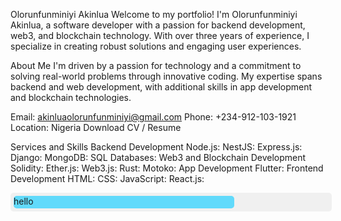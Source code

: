 Olorunfunminiyi Akinlua
Welcome to my portfolio! I'm Olorunfunminiyi Akinlua, a software developer with a passion for backend development, web3, and blockchain technology. With over three years of experience, I specialize in creating robust solutions and engaging user experiences.

About Me
I'm driven by a passion for technology and a commitment to solving real-world problems through innovative coding. My expertise spans backend and web development, with additional skills in app development and blockchain technologies.

Email: akinluaolorunfunminiyi@gmail.com
Phone: +234-912-103-1921
Location: Nigeria
Download CV / Resume

Services and Skills
Backend Development
Node.js: 
NestJS: 
Express.js: 
Django: 
MongoDB: 
SQL Databases: 
Web3 and Blockchain Development
Solidity: 
Ether.js: 
Web3.js: 
Rust: 
Motoko: 
App Development
Flutter: 
Frontend Development
HTML: 
CSS: 
JavaScript: 
React.js:


<div style="background: #f0f0f0; border-radius: 5px; width: 100%; padding: 5px;">
  <div style="background: #61dafb; height: 20px; width: 70%; border-radius: 5px;">
    hello
  </div>
</div>
